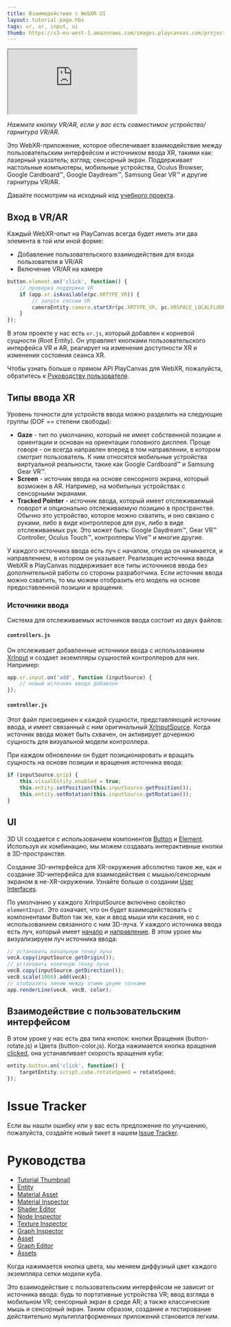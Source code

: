 ```yaml
---
title: Взаимодействие с WebXR UI
layout: tutorial-page.hbs
tags: vr, ar, input, ui
thumb: https://s3-eu-west-1.amazonaws.com/images.playcanvas.com/projects/12/460449/314C07-image-75.jpg
---
```


<iframe loading="lazy" src="https://playcanv.as/p/TAYVQgU2/" title="WebXR UI Interaction" allow="xr-spatial-tracking"></iframe>

*Нажмите кнопку VR/AR, если у вас есть совместимое устройство/гарнитура VR/AR.*

Это WebXR-приложение, которое обеспечивает взаимодействие между пользовательским интерфейсом и источником ввода XR, такими как: лазерный указатель; взгляд; сенсорный экран. Поддерживает настольные компьютеры, мобильные устройства, Oculus Browser, Google Cardboard™, Google Daydream™, Samsung Gear VR™ и другие гарнитуры VR/AR.

Давайте посмотрим на исходный код [учебного проекта][1].

## Вход в VR/AR

Каждый WebXR-опыт на PlayCanvas всегда будет иметь эти два элемента в той или иной форме:

* Добавление пользовательского взаимодействия для входа пользователя в VR/AR
* Включение VR/AR на камере

```javascript
button.element.on('click', function() {
    // проверка поддержки VR
    if (app.xr.isAvailable(pc.XRTYPE_VR)) {
        // запуск сессии VR
        cameraEntity.camera.startXr(pc.XRTYPE_VR, pc.XRSPACE_LOCALFLOOR);
    }
});
```

В этом проекте у нас есть `xr.js`, который добавлен к корневой сущности (Root Entity). Он управляет кнопками пользовательского интерфейса VR и AR, реагирует на изменения доступности XR и изменения состояния сеанса XR.

Чтобы узнать больше о прямом API PlayCanvas для WebXR, пожалуйста, обратитесь к [Руководству пользователя][2].

## Типы ввода XR

Уровень точности для устройств ввода можно разделить на следующие группы (DOF == степени свободы):

* **Gaze** - тип по умолчанию, который не имеет собственной позиции и ориентации и основан на ориентации головного дисплея. Проще говоря - он всегда направлен вперед в том направлении, в котором смотрит пользователь. К ним относятся мобильные устройства виртуальной реальности, такие как Google Cardboard™ и Samsung Gear VR™.
* **Screen** - источник ввода на основе сенсорного экрана, который возможен в AR. Например, на мобильных устройствах с сенсорными экранами.
* **Tracked Pointer** - источник ввода, который имеет отслеживаемый поворот и опционально отслеживаемую позицию в пространстве. Обычно это устройство, которое можно схватить, и оно связано с руками, либо в виде контроллеров для рук, либо в виде отслеживаемых рук. Это может быть: Google Daydream™, Gear VR™ Controller, Oculus Touch™, контроллеры Vive™ и многие другие.

У каждого источника ввода есть луч с началом, откуда он начинается, и направлением, в котором он указывает. Реализация источника ввода WebXR в PlayCanvas поддерживает все типы источников ввода без дополнительной работы со стороны разработчика. Если источник ввода можно схватить, то мы можем отобразить его модель на основе предоставленной позиции и вращения.

### Источники ввода

Система для отслеживаемых источников ввода состоит из двух файлов:

#### `controllers.js`

Он отслеживает добавленные источники ввода с использованием [XrInput][4] и создает экземпляры сущностей контроллеров для них. Например:

```javascript
app.xr.input.on('add', function (inputSource) {
    // новый источник ввода добавлен
});
```

#### `controller.js`

Этот файл присоединен к каждой сущности, представляющей источник ввода, и имеет связанный с ним оригинальный [XrInputSource][5]. Когда источник ввода может быть схвачен, он активирует дочернюю сущность для визуальной модели контроллера.

При каждом обновлении он будет позиционировать и вращать сущность на основе позиции и вращения источника ввода:

```javascript
if (inputSource.grip) {
    this.visualEntity.enabled = true;
    this.entity.setPosition(this.inputSource.getPosition());
    this.entity.setRotation(this.inputSource.getRotation());
}
```
## UI

3D UI создается с использованием компонентов [Button][6] и [Element][7]. Используя их комбинацию, мы можем создавать интерактивные кнопки в 3D-пространстве.

Создание 3D-интерфейса для XR-окружения абсолютно такое же, как и создание 3D-интерфейса для взаимодействия с мышью/сенсорным экраном в не-XR-окружении. Узнайте больше о создании [User Interfaces][3].

По умолчанию у каждого XrInputSource включено свойство `elementInput`. Это означает, что он будет взаимодействовать с компонентами Button так же, как и ввод мыши или касания, но с использованием связанного с ним 3D-луча. У каждого источника ввода есть луч, который имеет [начало][8] и [направление][9]. В этом уроке мы визуализируем луч источника ввода:

```javascript
// установить начальную точку луча
vecA.copy(inputSource.getOrigin());
// установить конечную точку луча
vecB.copy(inputSource.getDirection());
vecB.scale(1000).add(vecA);
// отобразить линию между этими двумя точками
app.renderLine(vecA, vecB, color);
```

## Взаимодействие с пользовательским интерфейсом

В этом уроке у нас есть два типа кнопок: кнопки Вращения (button-rotate.js) и Цвета (button-color.js). Когда нажимается кнопка вращения [clicked][10], она устанавливает скорость вращения куба:

```javascript
entity.button.on('click', function() {
    targetEntity.script.cube.rotateSpeed = rotateSpeed;
});
```

# Issue Tracker

Если вы нашли ошибку или у вас есть предложение по улучшению, пожалуйста, создайте новый тикет в нашем [Issue Tracker](https://github.com/playcanvas/engine/issues).

# Руководства

- [Tutorial Thumbnail](https://developer.playcanvas.com/en/tutorials/thumbnail/)
- [Entity](https://developer.playcanvas.com/en/tutorials/entity/)
- [Material Asset](https://developer.playcanvas.com/en/tutorials/material-asset/)
- [Material Inspector](https://developer.playcanvas.com/en/tutorials/material-inspector/)
- [Shader Editor](https://developer.playcanvas.com/en/tutorials/shader-editor/)
- [Node Inspector](https://developer.playcanvas.com/en/tutorials/node-inspector/)
- [Texture Inspector](https://developer.playcanvas.com/en/tutorials/texture-inspector/)
- [Graph Inspector](https://developer.playcanvas.com/en/tutorials/graph-inspector/)
- [Asset](https://developer.playcanvas.com/en/tutorials/asset/)
- [Graph Editor](https://developer.playcanvas.com/en/tutorials/graph-editor/)
- [Assets](https://developer.playcanvas.com/en/tutorials/assets/)

Когда нажимается кнопка цвета, мы меняем диффузный цвет каждого экземпляра сетки модели куба.

Это взаимодействие с пользовательским интерфейсом не зависит от источника ввода: будь то портативные устройства VR; ввод взгляда в мобильном VR; сенсорный экран в среде AR; а также классические мышь и сенсорный экран. Таким образом, создание и тестирование действительно мультиплатформенных приложений становится легким.

[1]: https://playcanvas.com/project/460449/overview/webvr-ray-input
[2]: /user-manual/xr/using-webxr/
[3]: /user-manual/user-interface/
[4]: /api/pc.XrInput.html
[5]: /api/pc.XrInputSource.html
[6]: /api/pc.ButtonComponent.html
[7]: /api/pc.ElementComponent.html
[8]: /api/pc.XrInputSource.html#getOrigin
[9]: /api/pc.XrInputSource.html#getDirection
[10]: /api/pc.ButtonComponent.html#event:click
